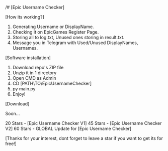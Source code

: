 /# [Epic Username Checker]

[How its working?]
1. Generating Username or DisplayName.
2. Checking it on EpicGames Register Page.
3. Storing all to log.txt, Unused ones storing in result.txt.
4. Message you in Telegram with Used/Unused DisplayNames, Usernames.

[Software installation]
1. Download repo's ZIP file
2. Unzip it in 1 directory
3. Open CMD as Admin
4. CD [PATH\TO\EpicUsernameChecker]
5. py main.py
6. Enjoy!

[Download]

Soon...

20 Stars - [Epic Username Checker V1]
45 Stars - [Epic Username Checker V2]
60 Stars - GLOBAL Update for [Epic Username Checker]

[Thanks for your interest, dont forget to leave a star if you want to get its for free!]
